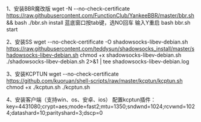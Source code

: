 #
1、安装BBR魔改版
wget -N --no-check-certificate https://raw.githubusercontent.com/FunctionClub/YankeeBBR/master/bbr.sh && bash ./bbr.sh install
蓝底窗⼝按tab键，选NO回车
输入Y重启
bash bbr.sh start

2、安装SS
wget --no-check-certificate -O shadowsocks-libev-debian.sh https://raw.githubusercontent.com/teddysun/shadowsocks_install/master/shadowsocks-libev-debian.sh
chmod +x shadowsocks-libev-debian.sh
./shadowsocks-libev-debian.sh 2>&1 | tee shadowsocks-libev-debian.log

3、安装KCPTUN
wget --no-check-certificate https://github.com/kuoruan/shell-scripts/raw/master/kcptun/kcptun.sh
chmod +x ./kcptun.sh
./kcptun.sh

4、安装客户端（支持win、os、安卓、ios）
配置kcptun插件：
key=4431080;crypt=aes;mode=fast2;mtu=1350;sndwnd=1024;rcvwnd=1024;datashard=10;parityshard=3;dscp=0
